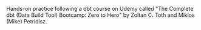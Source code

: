 Hands-on practice following a dbt course on Udemy called "The Complete dbt (Data Build Tool) Bootcamp: Zero to Hero" by Zoltan C. Toth and Miklos (Mike) Petridisz.
